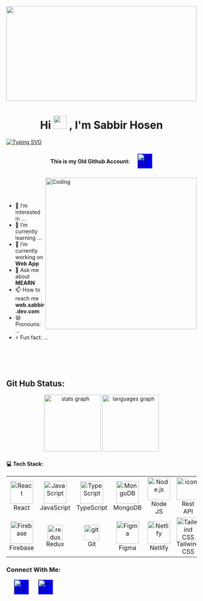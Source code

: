 <img width="100%" height="250vw" margin="0 auto" src="https://i.postimg.cc/s2XrtgtX/ezgif-com-crop.gif" />

<h1 align="center">Hi <img mix-blend-mode="multiply" width="35px" height="35px" src="https://c.tenor.com/CU-PX1m0egYAAAAC/tenor.gif" /> , I'm Sabbir Hosen</h1>

[![Typing SVG](https://readme-typing-svg.demolab.com?font=Fira+Code&size=21&duration=5020&pause=991&color=FFFFFF&random=false&width=559&lines=A+Passionate+Web+Developer+From+Bangladesh)](https://git.io/typing-svg)

<div style="display: flex; align-items: center; justify-content: center;">
  <h4 style="display: inline-block;">This is my Old Github Account:</h4>
  <a style="display: inline-block; margin-left: 20px;" href="https://github.com/web-sabbir-dev">
    <img src="https://img.icons8.com/?size=512&id=52539&format=png" alt="github" style="background-color: blue; height: 40px;">
  </a>
</div>

<br/>

<img align="right" alt="Coding" width="400" src="https://miro.medium.com/v2/resize:fit:1360/0*7Q3yvSIv_t0ioJ-Z.gif">

<br/>
<br/>
<br/>

- 👀 I’m interested in ...
- 🌱 I’m currently learning ...
- 🔭 I’m currently working on **Web App**
- 💬 Ask me about **MEARN**
- 📫 How to reach me **web.sabbir.dev.com**
- 😄 Pronouns: ...
 - ⚡ Fun fact: ...

<br/>
<br/>
<br/>

<h2 align="left">Git Hub Status:</h2>

<div align="center">
  <img src="https://github-readme-stats.vercel.app/api?username=sabbir-hosen-dev&hide_title=false&hide_rank=false&show_icons=true&include_all_commits=true&count_private=true&disable_animations=false&theme=dracula&locale=en&hide_border=false" height="150" alt="stats graph"  />
  <img src="https://github-readme-stats.vercel.app/api/top-langs?username=sabbir-hosen-dev&locale=en&hide_title=false&layout=compact&card_width=320&langs_count=5&theme=dracula&hide_border=false" height="150" alt="languages graph"  />
</div>

<h4>💻 Tech Stack:</h4>

<table align="center">
  <tr>
    <td align="center" width="96">
        <img src="https://skillicons.dev/icons?i=react" alt="React" width="60" height="60" />
      <br>React
    </td>
    <td align="center" width="96">
        <img src="https://skillicons.dev/icons?i=js" alt="JavaScript" width="60" height="60" />
      <br>JavaScript
    </td>
    <td align="center" width="96">
        <img src="https://skillicons.dev/icons?i=ts" alt="TypeScript" width="60" height="60" />
      <br>TypeScript
    </td>
    <td align="center" width="96">
        <img src="https://skillicons.dev/icons?i=mongodb" alt="MongoDB" width="60" height="60" />
      <br>MongoDB
    </td>
    <td align="center" width="96">
        <img src="https://skillicons.dev/icons?i=nodejs" alt="Node.js" width="60" height="60" />
      <br>Node JS
    </td>
    <td align="center" width="96">
      <img src="https://techstack-generator.vercel.app/restapi-icon.svg" alt="icon" width="60" height="60" />
      <br>Rest API
    </td>
    <td align="center" width="96">
        <img src="https://skillicons.dev/icons?i=nextjs" alt="Next.js" width="60" height="60" />
      <br>Next JS
    </td>
    <td align="center" width="96">
        <img src="https://skillicons.dev/icons?i=express" alt="Express.js" width="60" height="60" />
      <br>Express JS
    </td>
    <td align="center" width="96">
        <img src="https://skillicons.dev/icons?i=vscode" alt="VSCode" width="60" height="60" />
      <br>VSCode
    </td>
  </tr>
  <tr>
    <td align="center" width="96">
        <img src="https://skillicons.dev/icons?i=firebase" width="60" height="60" alt="Firebase" />
      <br>Firebase
    </td>
    <td align="center" width="96">
      <img src="https://redux-toolkit.js.org/img/redux.svg" alt="redux-toolkit" width="40" height="40"/>
      <br>Redux
    </td>
    <td align="center" width="96">
       <img src="https://www.vectorlogo.zone/logos/git-scm/git-scm-icon.svg" alt="git" width="40" height="40"/> 
      <br>Git
    </td>
    <td align="center" width="96">
        <img src="https://skillicons.dev/icons?i=figma" width="60" height="60" alt="Figma" />
      <br>Figma
    </td>
    <td align="center" width="96">
        <img src="https://skillicons.dev/icons?i=netlify" width="60" height="60" alt="Netlify" />
      <br>Netlify
    </td>
    <td align="center" width="96">
        <img src="https://skillicons.dev/icons?i=tailwindcss" alt="Tailwind CSS" width="60" height="60" />
      <br>Tailwind CSS
    </td>
    <td align="center" width="96">
        <img src="https://skillicons.dev/icons?i=bootstrap" width="60" height="60" alt="Bootstrap" />
      <br>Bootstrap
    </td>
    <td align="center" width="96">
        <img src="https://skillicons.dev/icons?i=html" width="60" height="60" alt="HTML5" />
      <br>HTML5
    </td>
    <td align="center" width="96">
        <img src="https://skillicons.dev/icons?i=css" width="60" height="60" alt="CSS3" />
      <br>CSS3
    </td>
  </tr>
</table>

<h3 align="left">Connect With Me:</h3>
<p align="left">
  <a style="display: inline-block; margin-left: 20px;" href="https://www.linkedin.com/in/sabbir-hosen-dev/">
    <img src='https://img.icons8.com/?size=512&id=44019&format=png' alt="LinkDIn" style="background-color: blue; height: 40px;">
  </a>
  <a style="display: inline-block; margin-left: 20px;" href="https://www.facebook.com/sabbir.hosen.dev/">
    <img src="https://img.icons8.com/?size=512&id=118501&format=png" alt="github" style="background-color: blue; height: 40px;">
  </a>
</p>
